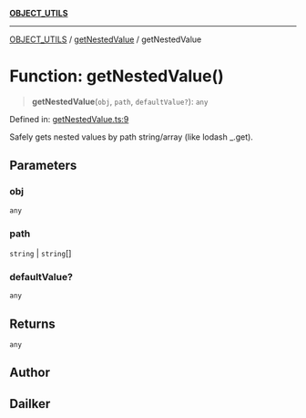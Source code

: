 [**OBJECT_UTILS**](../../README.md)

***

[OBJECT_UTILS](../../README.md) / [getNestedValue](../README.md) / getNestedValue

# Function: getNestedValue()

> **getNestedValue**(`obj`, `path`, `defaultValue?`): `any`

Defined in: [getNestedValue.ts:9](https://github.com/dailker/everyutil/blob/fb6c9c837496f567cf7883b581cd27d1c9507ebe/src/object/getNestedValue.ts#L9)

Safely gets nested values by path string/array (like lodash _.get).

## Parameters

### obj

`any`

### path

`string` | `string`[]

### defaultValue?

`any`

## Returns

`any`

## Author

## Dailker
